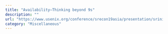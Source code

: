 ```yaml
---
title: "Availability—Thinking beyond 9s"
description: ""
url: "https://www.usenix.org/conference/srecon19asia/presentation/srinivasamurthy"
category: "Miscellaneous"
---
```

